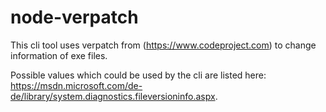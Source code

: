 node-verpatch
==

This cli tool uses verpatch from (https://www.codeproject.com) to change information of exe files.

Possible values which could be used by the cli are listed here: https://msdn.microsoft.com/de-de/library/system.diagnostics.fileversioninfo.aspx.